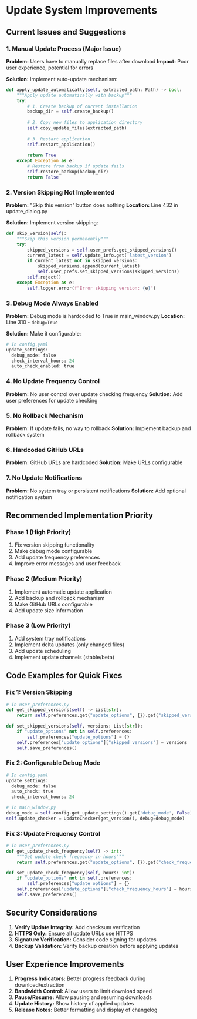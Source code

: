 # Update System Improvements

## Current Issues and Suggestions

### 1. Manual Update Process (Major Issue)
**Problem:** Users have to manually replace files after download
**Impact:** Poor user experience, potential for errors

**Solution:** Implement auto-update mechanism:
```python
def apply_update_automatically(self, extracted_path: Path) -> bool:
    """Apply update automatically with backup"""
    try:
        # 1. Create backup of current installation
        backup_dir = self.create_backup()
        
        # 2. Copy new files to application directory
        self.copy_update_files(extracted_path)
        
        # 3. Restart application
        self.restart_application()
        
        return True
    except Exception as e:
        # Restore from backup if update fails
        self.restore_backup(backup_dir)
        return False
```

### 2. Version Skipping Not Implemented
**Problem:** "Skip this version" button does nothing
**Location:** Line 432 in update_dialog.py

**Solution:** Implement version skipping:
```python
def skip_version(self):
    """Skip this version permanently"""
    try:
        skipped_versions = self.user_prefs.get_skipped_versions()
        current_latest = self.update_info.get('latest_version')
        if current_latest not in skipped_versions:
            skipped_versions.append(current_latest)
            self.user_prefs.set_skipped_versions(skipped_versions)
        self.reject()
    except Exception as e:
        self.logger.error(f"Error skipping version: {e}")
```

### 3. Debug Mode Always Enabled
**Problem:** Debug mode is hardcoded to True in main_window.py
**Location:** Line 310 - `debug=True`

**Solution:** Make it configurable:
```python
# In config.yaml
update_settings:
  debug_mode: false
  check_interval_hours: 24
  auto_check_enabled: true
```

### 4. No Update Frequency Control
**Problem:** No user control over update checking frequency
**Solution:** Add user preferences for update checking

### 5. No Rollback Mechanism
**Problem:** If update fails, no way to rollback
**Solution:** Implement backup and rollback system

### 6. Hardcoded GitHub URLs
**Problem:** GitHub URLs are hardcoded
**Solution:** Make URLs configurable

### 7. No Update Notifications
**Problem:** No system tray or persistent notifications
**Solution:** Add optional notification system

## Recommended Implementation Priority

### Phase 1 (High Priority)
1. Fix version skipping functionality
2. Make debug mode configurable
3. Add update frequency preferences
4. Improve error messages and user feedback

### Phase 2 (Medium Priority)
1. Implement automatic update application
2. Add backup and rollback mechanism
3. Make GitHub URLs configurable
4. Add update size information

### Phase 3 (Low Priority)
1. Add system tray notifications
2. Implement delta updates (only changed files)
3. Add update scheduling
4. Implement update channels (stable/beta)

## Code Examples for Quick Fixes

### Fix 1: Version Skipping
```python
# In user_preferences.py
def get_skipped_versions(self) -> List[str]:
    return self.preferences.get("update_options", {}).get("skipped_versions", [])

def set_skipped_versions(self, versions: List[str]):
    if "update_options" not in self.preferences:
        self.preferences["update_options"] = {}
    self.preferences["update_options"]["skipped_versions"] = versions
    self.save_preferences()
```

### Fix 2: Configurable Debug Mode
```python
# In config.yaml
update_settings:
  debug_mode: false
  auto_check: true
  check_interval_hours: 24

# In main_window.py
debug_mode = self.config.get_update_settings().get('debug_mode', False)
self.update_checker = UpdateChecker(get_version(), debug=debug_mode)
```

### Fix 3: Update Frequency Control
```python
# In user_preferences.py
def get_update_check_frequency(self) -> int:
    """Get update check frequency in hours"""
    return self.preferences.get("update_options", {}).get("check_frequency_hours", 24)

def set_update_check_frequency(self, hours: int):
    if "update_options" not in self.preferences:
        self.preferences["update_options"] = {}
    self.preferences["update_options"]["check_frequency_hours"] = hours
    self.save_preferences()
```

## Security Considerations

1. **Verify Update Integrity:** Add checksum verification
2. **HTTPS Only:** Ensure all update URLs use HTTPS
3. **Signature Verification:** Consider code signing for updates
4. **Backup Validation:** Verify backup creation before applying updates

## User Experience Improvements

1. **Progress Indicators:** Better progress feedback during download/extraction
2. **Bandwidth Control:** Allow users to limit download speed
3. **Pause/Resume:** Allow pausing and resuming downloads
4. **Update History:** Show history of applied updates
5. **Release Notes:** Better formatting and display of changelog
